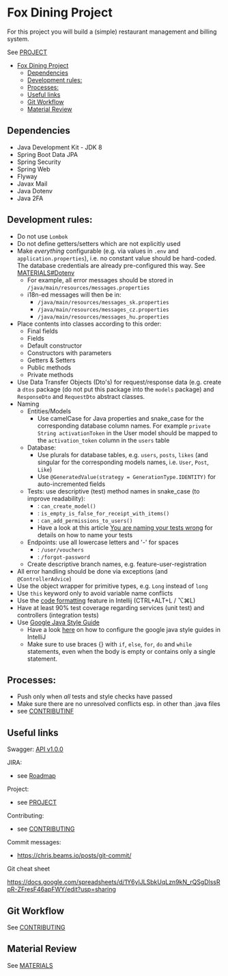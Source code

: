 # Fox Dining Project

For this project you will build a (simple) restaurant management and billing system.

See [PROJECT](PROJECT.md)

- [Fox Dining Project](#fox-dining-project)
  - [Dependencies](#dependencies)
  - [Development rules:](#development-rules)
  - [Processes:](#processes)
  - [Useful links](#useful-links)
  - [Git Workflow](#git-workflow)
  - [Material Review](#material-review)

## Dependencies

- Java Development Kit - JDK 8
- Spring Boot Data JPA
- Spring Security
- Spring Web
- Flyway
- Javax Mail
- Java Dotenv
- Java 2FA

## Development rules:

- Do not use `Lombok`
- Do not define getters/setters which are not explicitly used
- Make *everything* configurable (e.g. via values in `.env` and `application.properties`), i.e. no constant value should be hard-coded. The database credentials are already pre-configured this way. See [MATERIALS#Dotenv](#dotenv)
  - For example, all error messages should be stored in `/java/main/resources/messages.properties`
  - i18n-ed messages will then be in:
    - `/java/main/resources/messages_sk.properties`
    - `/java/main/resources/messages_cz.properties`
    - `/java/main/resources/messages_hu.properties`
- Place contents into classes according to this order:
  - Final fields
  - Fields
  - Default constructor
  - Constructors with parameters
  - Getters & Setters
  - Public methods
  - Private methods
- Use Data Transfer Objects (Dto's) for request/response data (e.g. create a `dtos` package (do not put this package into the `models` package) and `ResponseDto` and `RequestDto` abstract classes. 
- Naming
  - Entities/Models
    - Use camelCase for Java properties and snake_case for the corresponding database column names. For example `private String activationToken` in the User model should be mapped to the `activation_token` column in the `users` table
  - Database:
    - Use plurals for database tables, e.g. `users`, `posts`, `likes` (and singular for the corresponding models names, i.e. `User`, `Post`, `Like`)
    - Use `@GeneratedValue(strategy = GenerationType.IDENTITY)` for auto-incremented fields
  - Tests: use descriptive (test) method names in snake_case (to improve readability):
    - : `can_create_model()`
    - : `is_empty_is_false_for_receipt_with_items()`
    - : `can_add_permissions_to_users()`
    - Have a look at this article [You are naming your tests wrong](https://enterprisecraftsmanship.com/posts/you-naming-tests-wrong/) for details on how to name your tests
  - Endpoints: use all lowercase letters and '-' for spaces
    - : `/user/vouchers`
    - : `/forgot-password`
  - Create descriptive branch names, e.g. feature-user-registration
- All error handling should be done via exceptions (and `@ControllerAdvice`)
- Use the object wrapper for primitive types, e.g. `Long` instead of `long`
- Use `this` keyword only to avoid variable name conflicts
- Use the [code formatting](https://blog.jetbrains.com/idea/2020/06/code-formatting/) feature in Intellij (CTRL+ALT+L / ⌥⌘L)
- Have at least 90% test coverage regarding services (unit test) and controllers (integration tests)
- Use [Google Java Style Guide](https://google.github.io/styleguide/javaguide.html)
  - Have a look [here](https://stackoverflow.com/questions/42979700/how-to-configure-google-java-code-formatter-in-intellij-idea-17) on how to configure the google java style guides in IntelliJ
  - Make sure to use braces {} with `if`, `else`, `for`, `do` and `while` statements, even when the body is empty or contains only a single statement.
 

## Processes:
- Push only when *all* tests and style checks have passed
- Make sure there are no unresolved conflicts esp. in other than  .java files
- see [CONTRIBUTINF](CONTRIBUTING.md)

## Useful links

Swagger: [API v1.0.0](https://app.swaggerhub.com/apis-docs/fox-dining/fox-dining/1.0.0)

JIRA:

- see [Roadmap](https://greenfoxacademy.atlassian.net/jira/software/projects/EFDT2/boards/97/roadmap)

Project:

- see [PROJECT](PROJECT.md)

Contributing:

- see [CONTRIBUTING](CONTRIBUTING.md)

Commit messages:

- https://chris.beams.io/posts/git-commit/

Git cheat sheet

https://docs.google.com/spreadsheets/d/1Y6ylJLSbkUqLzn9kN_rQSgDlssRpR-ZFresF46apFWY/edit?usp=sharing

## Git Workflow

See [CONTRIBUTING](CONTRIBUTING.md)

## Material Review

See [MATERIALS](MATERIALS.md)
